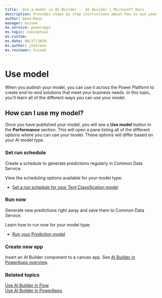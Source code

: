 ```yaml
---
title:  Use a model in AI Builder -  AI Builder | Microsoft Docs
description: Provides steps by step instructions about how to use your model in AI Builder.
author: Dean-Haas
manager: kvivek
ms.service: powerapps
ms.topic: conceptual
ms.custom: 
ms.date: 08/27/2019
ms.author: joshrenn
ms.reviewer: kvivek
---
```


# Use model 

When you publish your model, you can use it across the Power Platform to create end-to-end solutions that meet your business needs. In this topic, you'll learn all of the different ways you can use your model.

## How can I use my model?

Once you have published your model, you will see a **Use model** button in the **Performance** section. This will open a pane listing all of the different options where you can use your model. These options will differ based on your AI model type.

### Set run schedule

Create a schedule to generate predictions regularly in Common Data Service.

View the scheduling options available for your model type:

* [Set a run schedule for your Text Classification model](./text-classification-model-use-tags.md)

### Run now

Generate new predictions right away and save them to Common Data Service.

Learn how to run now for your model type:

* [Run your Prediction model](#)

### Create new app

Insert an AI Builder component to a canvas app. See [AI Builder in PowerApps overview](use-in-powerapps-overview.md).

### Related topics

[Use AI Builder in Flow](use-in-flow-overview.md) <br>
[Use AI Builder in PowerApps](use-in-powerapps-overview.md)
